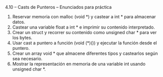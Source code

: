 4.10 – Casts de Punteros – Enunciados para práctica

1. Reservar memoria con malloc (void *) y castear a int * para almacenar datos.
2. Castear una variable float a int * e imprimir su contenido interpretado.
3. Crear un struct y recorrer su contenido como unsigned char * para ver los bytes.
4. Usar cast a puntero a función (void (*)()) y ejecutar la función desde el puntero.
5. Crear un array void * que almacene diferentes tipos y castearlos según sea necesario.
6. Mostrar la representación en memoria de una variable int usando unsigned char *.
